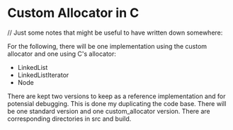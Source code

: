 # Custom Allocator in C


// Just some notes that might be useful to have written down somewhere:


For the following, there will be one implementation using the custom allocator
and one using C's allocator:

- LinkedList
- LinkedListIterator
- Node

There are kept two versions to keep as a reference implementation and for
potensial debugging. This is done my duplicating the code base.
There will be one standard version and one custom\_allocator version.
There are corresponding directories in src and build.
